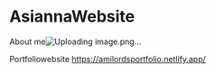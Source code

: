 # AsiannaWebsite

About me![Uploading image.png…]()


Portfoliowebsite
https://amilordsportfolio.netlify.app/
